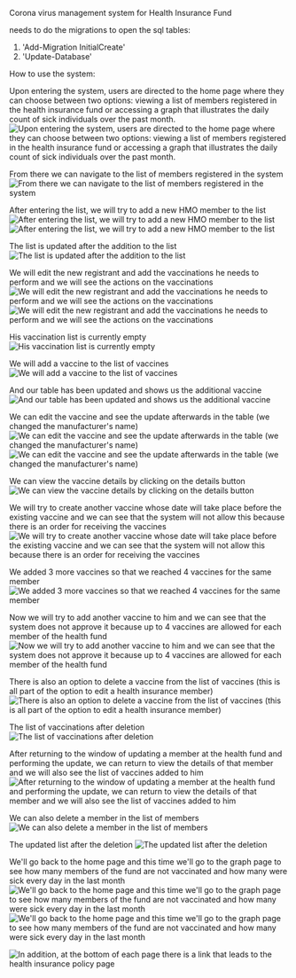 Corona virus management system for Health Insurance Fund

needs to do the migrations to open the sql tables:
1. 'Add-Migration InitialCreate'
2. 'Update-Database'

How to use the system:

Upon entering the system, users are directed to the home page where they can choose between two options: 
viewing a list of members registered in the health insurance fund or 
accessing a graph that illustrates the daily count of sick individuals over the past month.
![Upon entering the system, users are directed to the home page where they can choose between two options: 
viewing a list of members registered in the health insurance fund or 
accessing a graph that illustrates the daily count of sick individuals over the past month.](https://github.com/Saritik/Corona_system/assets/116844169/e7c1fddd-f309-4728-a048-3872c5532ac9)

From there we can navigate to the list of members registered in the system
![From there we can navigate to the list of members registered in the system](https://github.com/Saritik/Corona_system/blob/main/%D7%A6%D7%99%D7%9C%D7%95%D7%9D%20%D7%9E%D7%A1%D7%9A%202024-03-28%20145850.png)

After entering the list, we will try to add a new HMO member to the list
![After entering the list, we will try to add a new HMO member to the list](https://github.com/Saritik/Corona_system/blob/main/%D7%A6%D7%99%D7%9C%D7%95%D7%9D%20%D7%9E%D7%A1%D7%9A%202024-03-28%20150245.png)
![After entering the list, we will try to add a new HMO member to the list](https://github.com/Saritik/Corona_system/blob/main/%D7%A6%D7%99%D7%9C%D7%95%D7%9D%20%D7%9E%D7%A1%D7%9A%202024-03-28%20150306.png)

The list is updated after the addition to the list
![The list is updated after the addition to the list](https://github.com/Saritik/Corona_system/blob/main/%D7%A6%D7%99%D7%9C%D7%95%D7%9D%20%D7%9E%D7%A1%D7%9A%202024-03-28%20150334.png)

We will edit the new registrant and add the vaccinations he needs to perform and we will see the actions on the vaccinations
![We will edit the new registrant and add the vaccinations he needs to perform and we will see the actions on the vaccinations](https://github.com/Saritik/Corona_system/blob/main/%D7%A6%D7%99%D7%9C%D7%95%D7%9D%20%D7%9E%D7%A1%D7%9A%202024-03-28%20150442.png)
![We will edit the new registrant and add the vaccinations he needs to perform and we will see the actions on the vaccinations](https://github.com/Saritik/Corona_system/blob/main/%D7%A6%D7%99%D7%9C%D7%95%D7%9D%20%D7%9E%D7%A1%D7%9A%202024-03-28%20150503.png)

His vaccination list is currently empty
![His vaccination list is currently empty](https://github.com/Saritik/Corona_system/blob/main/%D7%A6%D7%99%D7%9C%D7%95%D7%9D%20%D7%9E%D7%A1%D7%9A%202024-03-28%20151121.png)

We will add a vaccine to the list of vaccines
![We will add a vaccine to the list of vaccines ](https://github.com/Saritik/Corona_system/blob/main/%D7%A6%D7%99%D7%9C%D7%95%D7%9D%20%D7%9E%D7%A1%D7%9A%202024-03-28%20151217.png)

And our table has been updated and shows us the additional vaccine
![And our table has been updated and shows us the additional vaccine](https://github.com/Saritik/Corona_system/blob/main/%D7%A6%D7%99%D7%9C%D7%95%D7%9D%20%D7%9E%D7%A1%D7%9A%202024-03-28%20151250.png)

We can edit the vaccine and see the update afterwards in the table (we changed the manufacturer's name)
![We can edit the vaccine and see the update afterwards in the table (we changed the manufacturer's name)](https://github.com/Saritik/Corona_system/blob/main/%D7%A6%D7%99%D7%9C%D7%95%D7%9D%20%D7%9E%D7%A1%D7%9A%202024-03-28%20151552.png)
![We can edit the vaccine and see the update afterwards in the table (we changed the manufacturer's name)](https://github.com/Saritik/Corona_system/blob/main/%D7%A6%D7%99%D7%9C%D7%95%D7%9D%20%D7%9E%D7%A1%D7%9A%202024-03-28%20151724.png)

We can view the vaccine details by clicking on the details button
![We can view the vaccine details by clicking on the details button](https://github.com/Saritik/Corona_system/blob/main/%D7%A6%D7%99%D7%9C%D7%95%D7%9D%20%D7%9E%D7%A1%D7%9A%202024-03-28%20151746.png)

We will try to create another vaccine whose date will take place before the existing vaccine and we can see that the system will not allow this 
because there is an order for receiving the vaccines
![We will try to create another vaccine whose date will take place before the existing vaccine and we can see that the system will not allow this 
because there is an order for receiving the vaccines](https://github.com/Saritik/Corona_system/blob/main/%D7%A6%D7%99%D7%9C%D7%95%D7%9D%20%D7%9E%D7%A1%D7%9A%202024-03-28%20151838.png)

We added 3 more vaccines so that we reached 4 vaccines for the same member
![We added 3 more vaccines so that we reached 4 vaccines for the same member ](https://github.com/Saritik/Corona_system/blob/main/%D7%A6%D7%99%D7%9C%D7%95%D7%9D%20%D7%9E%D7%A1%D7%9A%202024-03-28%20152325.png)

Now we will try to add another vaccine to him and we can see that the system does not approve it because up to 4 vaccines are allowed for each member of the health fund
![Now we will try to add another vaccine to him and we can see that the system does not approve it because up to 4 vaccines are allowed for each member of the health fund](https://github.com/Saritik/Corona_system/blob/main/%D7%A6%D7%99%D7%9C%D7%95%D7%9D%20%D7%9E%D7%A1%D7%9A%202024-03-28%20152403.png)

There is also an option to delete a vaccine from the list of vaccines (this is all part of the option to edit a health insurance member)
![There is also an option to delete a vaccine from the list of vaccines (this is all part of the option to edit a health insurance member)](https://github.com/Saritik/Corona_system/blob/main/%D7%A6%D7%99%D7%9C%D7%95%D7%9D%20%D7%9E%D7%A1%D7%9A%202024-03-28%20152531.png)

The list of vaccinations after deletion
![The list of vaccinations after deletion](https://github.com/Saritik/Corona_system/blob/main/%D7%A6%D7%99%D7%9C%D7%95%D7%9D%20%D7%9E%D7%A1%D7%9A%202024-03-28%20152605.png)

After returning to the window of updating a member at the health fund and performing the update, 
we can return to view the details of that member and we will also see the list of vaccines added to him
![After returning to the window of updating a member at the health fund and performing the update, 
we can return to view the details of that member and we will also see the list of vaccines added to him](https://github.com/Saritik/Corona_system/blob/main/%D7%A6%D7%99%D7%9C%D7%95%D7%9D%20%D7%9E%D7%A1%D7%9A%202024-03-28%20152737.png)

We can also delete a member in the list of members
![We can also delete a member in the list of members](https://github.com/Saritik/Corona_system/blob/main/%D7%A6%D7%99%D7%9C%D7%95%D7%9D%20%D7%9E%D7%A1%D7%9A%202024-03-28%20152804.png)

The updated list after the deletion
![The updated list after the deletion](https://github.com/Saritik/Corona_system/blob/main/%D7%A6%D7%99%D7%9C%D7%95%D7%9D%20%D7%9E%D7%A1%D7%9A%202024-03-28%20152818.png)

We'll go back to the home page and this time we'll go to the graph page to see how many members of the fund 
are not vaccinated and how many were sick every day in the last month
![We'll go back to the home page and this time we'll go to the graph page to see how many members of the fund 
are not vaccinated and how many were sick every day in the last month](https://github.com/Saritik/Corona_system/blob/main/%D7%A6%D7%99%D7%9C%D7%95%D7%9D%20%D7%9E%D7%A1%D7%9A%202024-03-28%20152924.png)
![We'll go back to the home page and this time we'll go to the graph page to see how many members of the fund 
are not vaccinated and how many were sick every day in the last month](https://github.com/Saritik/Corona_system/blob/main/%D7%A6%D7%99%D7%9C%D7%95%D7%9D%20%D7%9E%D7%A1%D7%9A%202024-03-28%20152947.png)

![In addition, at the bottom of each page there is a link that leads to the health insurance policy page](https://github.com/Saritik/Corona_system/blob/main/%D7%A6%D7%99%D7%9C%D7%95%D7%9D%20%D7%9E%D7%A1%D7%9A%202024-03-28%20153009.png)
